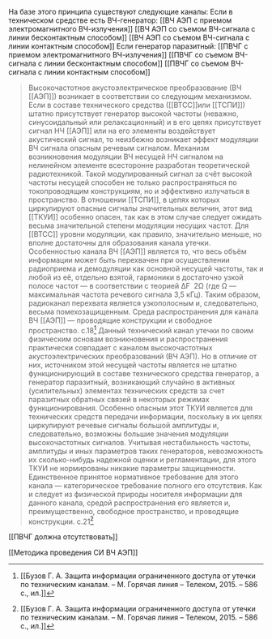 На базе этого принципа существуют следующие каналы:
Если в техническом средстве есть ВЧ-генератор:
[[ВЧ АЭП с приемом электромагнитного ВЧ-излучения]]
[[ВЧ АЭП со съемом ВЧ-сигнала с линии бесконтактным способом]]
[[ВЧ АЭП со съемом ВЧ-сигнала с линии контактным способом]]
Если генератор паразитный:
[[ПВЧГ с приемом электромагнитного ВЧ-излучения]]
[[ПВЧГ со съемом ВЧ-сигнала с линии бесконтактным способом]]
[[ПВЧГ со съемом ВЧ-сигнала с линии контактным способом]]


>Высокочастотное акустоэлектрическое преобразование (ВЧ [[АЭП]]) возникает в соответствии со следующим механизмом. Если в составе технического средства ([[ВТСС]]или [[ТСПИ]]) штатно присутствует генератор высокой частоты (неважно, синусоидальный или релаксационный) и в его цепях присутствует сигнал НЧ [[АЭП]] или на его элементы воздействует акустический сигнал, то неизбежно возникает эффект модуляции ВЧ сигнала опасным речевым сигналом.
>Механизм возникновения модуляции ВЧ несущей НЧ сигналом на нелинейном элементе всесторонне разработан теоретической радиотехникой. Такой модулированный сигнал за счёт высокой частоты несущей способен не только распространяться по токопроводящим конструкциям, но и эффективно излучаться в пространство. В отношении [[ТСПИ]], в цепях которых циркулируют опасные сигналы значительных величин, этот вид [[ТКУИ]] особенно опасен, так как в этом случае следует ожидать весьма значительной степени модуляции несущих частот. Для [[ВТСС]] уровни модуляции, как правило, значительно меньше, но вполне достаточны для образования канала утечки. 
>Особенностью канала ВЧ [[АЭП]] является то, что весь объём информации может быть перехвачен при осуществлении радиоприема и демодуляции как основной несущей частоты, так и любой из её, отдельно взятой, гармоники в достаточно узкой полосе частот — в соответствии с теорией ΔF  2Ω (где Ω — максимальная частота речевого сигнала 3,5 кГц). Таким образом, радиоканал перехвата является узкополосным и, следовательно, весьма помехозащищенным. 
>Среда распространения для канала ВЧ [[АЭП]] — проводящие конструкции и свободное пространство.
> с.18[^1] 
> Данный технический канал утечки по своим физическим основам возникновения и распространения практически совпадает с каналом высокочастотных акустоэлектрических преобразований (ВЧ АЭП). Но в отличие от них, источником этой несущей частоты является не штатно функционирующий в составе технического средства генератор, а генератор паразитный, возникающий случайно в активных (усилительных) элементах технических средств за счет паразитных обратных связей в некоторых режимах функционирования.
>Особенно опасным этот ТКУИ является для технических средств передачи информации, поскольку в их цепях циркулируют речевые сигналы большой амплитуды и, следовательно, возможны бoльшие значения модуляции высокочастотных сигналов.
>Учитывая нестабильность частоты, амплитуды и иных параметров таких генераторов, невозможность их сколько-нибудь надежной оценки и регламентации, для этого ТКУИ не нормированы никакие параметры защищенности. Единственное принятое нормативное требование для этого канала — категорическое требование полного его отсутствия.
>Как и следует из физической природы носителя информации для данного канала, средой распространения его является и, преимущественно, свободное пространство, и проводящие конструкции.
>c.21[^1]

[[ПВЧГ должна отсутствовать]]


[[Методика проведения СИ ВЧ АЭП]]


[^1]:[[Бузов Г. А. Защита информации ограниченного доступа от утечки по техническим каналам. – М. Горячая линия – Телеком, 2015. – 586 с., ил.]]
[^2]:[[Дворянкин С.В., Макаров Ю.К., Хорев А.А. Обоснование критериев эффективности защиты речевой информации от утечки по техническим каналам]]]
[^3]: [[Дураковский А.П., Куницын И.В., Лаврухин Ю.Н. Контроль защищенности речевой информации в помещениях. Аттестационные испытания вспомогательных технических средств и систем по требованиям безопасности информации]]
